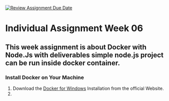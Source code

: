 [![Review Assignment Due Date](https://classroom.github.com/assets/deadline-readme-button-24ddc0f5d75046c5622901739e7c5dd533143b0c8e959d652212380cedb1ea36.svg)](https://classroom.github.com/a/nj7iw4Wb)

# Individual Assignment Week 06

## This week assignment is about Docker with Node.Js with deliverables simple node.js project can be run inside docker container.

### Install Docker on Your Machine
1. Download the [Docker for Windows](https://www.docker.com/products/docker-desktop/) Installation from the official Website.
2. 

